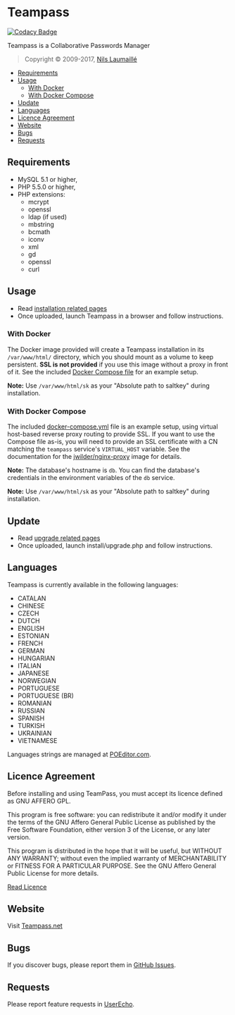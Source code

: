 # Teampass

[![Codacy Badge](https://api.codacy.com/project/badge/Grade/c1709641128d42d1ac6ec7fad3cb921c)](https://www.codacy.com/app/nilsteampassnet/TeamPass?utm_source=github.com&utm_medium=referral&utm_content=nilsteampassnet/TeamPass&utm_campaign=badger)

Teampass is a Collaborative Passwords Manager

> Copyright © 2009-2017, [Nils Laumaillé](mailto:Nils@Teampass.net)

<!-- MDTOC maxdepth:2 firsth1:0 numbering:0 flatten:0 bullets:1 updateOnSave:1 -->

- [Requirements](#requirements)   
- [Usage](#usage)   
   - [With Docker](#with-docker)   
   - [With Docker Compose](#with-docker-compose)   
- [Update](#update)   
- [Languages](#languages)   
- [Licence Agreement](#licence-agreement)   
- [Website](#website)   
- [Bugs](#bugs)   
- [Requests](#requests)   

<!-- /MDTOC -->

## Requirements

* MySQL 5.1 or higher,
* PHP 5.5.0 or higher,
* PHP extensions:
  * mcrypt
  * openssl
  * ldap (if used)
  * mbstring
  * bcmath
  * iconv
  * xml
  * gd
  * openssl
  * curl

## Usage

* Read [installation related pages](https://teampass.readthedocs.io)
* Once uploaded, launch Teampass in a browser and follow instructions.

### With Docker
The Docker image provided will create a Teampass installation in its `/var/www/html/` directory, which you should mount as a volume to keep persistent. **SSL is not provided** if you use this image without a proxy in front of it. See the included [Docker Compose file](docker-compose.yml) for an example setup.

**Note:** Use `/var/www/html/sk` as your "Absolute path to saltkey" during installation.


### With Docker Compose
The included [docker-compose.yml](docker-compose.yml) file is an example setup, using virtual host-based reverse proxy routing to provide SSL. If you want to use the Compose file as-is, you will need to provide an SSL certificate with a CN matching the `teampass` service's `VIRTUAL_HOST` variable. See the documentation for the [jwilder/nginx-proxy](https://github.com/jwilder/nginx-proxy) image for details.


**Note:** The database's hostname is `db`. You can find the database's credentials in the environment variables of the `db` service.

**Note:** Use `/var/www/html/sk` as your "Absolute path to saltkey" during installation.

## Update

* Read [upgrade related pages](https://teampass.readthedocs.io)
* Once uploaded, launch install/upgrade.php and follow instructions.

## Languages

Teampass is currently available in the following languages:
* CATALAN
* CHINESE
* CZECH
* DUTCH
* ENGLISH
* ESTONIAN
* FRENCH
* GERMAN
* HUNGARIAN
* ITALIAN
* JAPANESE
* NORWEGIAN
* PORTUGUESE
* PORTUGUESE (BR)
* ROMANIAN
* RUSSIAN
* SPANISH
* TURKISH
* UKRAINIAN
* VIETNAMESE

Languages strings are managed at [POEditor.com](https://poeditor.com/projects/view?id=16418).

## Licence Agreement

Before installing and using TeamPass, you must accept its licence defined as GNU AFFERO GPL.

This program is free software: you can redistribute it and/or modify it under the terms of the GNU Affero General Public License as published by the Free Software Foundation, either version 3 of the License, or any later version.

This program is distributed in the hope that it will be useful, but WITHOUT ANY WARRANTY; without even the implied warranty of MERCHANTABILITY or FITNESS FOR A PARTICULAR PURPOSE. See the GNU Affero General Public License for more details.

[Read Licence](license.md)

## Website

Visit [Teampass.net](http://www.teampass.net/)

## Bugs

If you discover bugs, please report them in [GitHub Issues](https://github.com/nilsteampassnet/TeamPass/issues).

## Requests

Please report feature requests in [UserEcho](https://teamPass.userecho.com).
